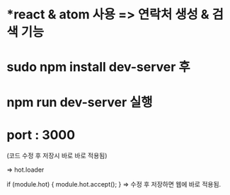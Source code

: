 
# *react & atom 사용 => 연락처 생성 & 검색 기능

# sudo npm install dev-server 후
# npm run dev-server 실행


# port : 3000 

(코드 수정 후 저장시 바로 바로 적용됨)

=> hot.loader

if (module.hot) {
    module.hot.accept();
} => 수정 후 저장하면 웹에 바로 적용됨.


